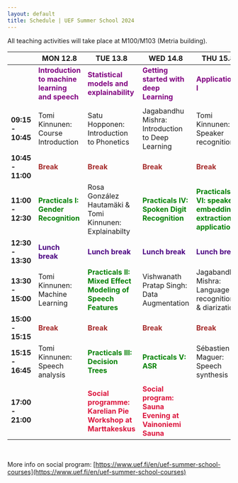 ```yaml
---
layout: default
title: Schedule | UEF Summer School 2024
---
```


All teaching activities will take place at M100/M103 (Metria building).

|                   | MON 12.8                                               | TUE 13.8                                                | WED 14.8                                          | THU 15.8                                          | FRI 16.8                                          |
|-------------------|-----------------------------------------------------------|---------------------------------------------------------|---------------------------------------------------|---------------------------------------------------|---------------------------------------------------|
|                   |    <span style="color:purple">**Introduction to machine learning and speech**</span>  |   <span style="color:purple">**Statistical models and explainability**</span>   |            <span style="color:purple">**Getting started with deep Learning**</span>      |             <span style="color:purple">**Applications I**</span>                                    | <span style="color:purple">**Applications II**</span> |
|                   |                                                   |                                                         |                                                   |                                                         |                                                   |
| **09:15 - 10:45**   |            Tomi Kinnunen: Course Introduction                                       |  Satu Hopponen: Introduction to Phonetics                       |Jagabandhu Mishra: Introduction to Deep Learning                    | Tomi Kinnunen: Speaker recognition | Sébastien Le Maguer: Evaluation of TTS |
| **10:45 - 11:00** | <span style="color:brown">**Break**</span> | <span style="color:brown">**Break**</span>       | <span style="color:brown">**Break**</span> | <span style="color:brown">**Break**</span>       | <span style="color:brown">**Break**</span> |
| **11:00 - 12:30** |        <span style="color:green">**Practicals I: Gender Recognition**</span>    |        Rosa González Hautamäki & Tomi Kinnunen: Explainabilty         | <span style="color:green">**Practicals IV: Spoken Digit Recognition**</span>                | <span style="color:green">**Practicals VI: speaker embedding extraction & application**</span> | Tomi Kinnunen: Spoofing & anti-spoofing |
| **12:30 - 13:30** | <span style="color:indigo">**Lunch break**</span> | <span style="color:indigo">**Lunch break**</span>       | <span style="color:indigo">**Lunch break**</span> | <span style="color:indigo">**Lunch break**</span>       | <span style="color:indigo">**Lunch break**</span>   |
| **13:30 - 15:00** |            Tomi Kinnunen: Machine Learning              |             <span style="color:green">**Practicals II: Mixed Effect Modeling of Speech Features**</span>                 | Vishwanath Pratap Singh: Data Augmentation           |  Jagabandhu Mishra: Language recognition & diarization | Cemal Hanilci: Spoofing countermeasures |
| **15:00 - 15:15** | <span style="color:brown">**Break**</span> | <span style="color:brown">**Break**</span>       | <span style="color:brown">**Break**</span> | <span style="color:brown">**Break**</span>       |   <span style="color:brown">**Break**</span> |
| **15:15 - 16:45** |       Tomi Kinnunen: Speech analysis           | <span style="color:green">**Practicals III: Decision Trees**</span> | <span style="color:green">**Practicals V: ASR**</span>                    | Sébastien Le Maguer: Speech synthesis |  <span style="color:green">**Practicals VII: Anti-spoofing for speaker verification**</span>  |
|                   |                                                   |                                                         |                                                   |                                                         |                                                   |
| **17:00 - 21:00**  |    |                              <span style="color:crimson">**Social programme: Karelian Pie Workshop at Marttakeskus**</span>                                  |  <span style="color:crimson">**Social program: Sauna Evening at Vainoniemi Sauna**</span>                                                                            |                                                   |                 <span style="color:crimson">**Farewell dinner (Kerubi)**                                  |

&nbsp;

More info on social program: [https://www.uef.fi/en/uef-summer-school-courses](https://www.uef.fi/en/uef-summer-school-courses)
&nbsp;


